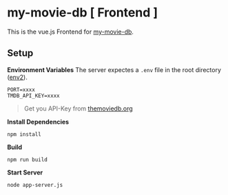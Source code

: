 my-movie-db [ Frontend ]
=======================

This is the vue.js Frontend for [my-movie-db](http://kael.kaus.uberspace.de/my-movie-db/app/).

Setup
-----

**Environment Variables**
The server expectes a `.env` file in the root directory ([env2](https://github.com/dwyl/env2)).

    PORT=xxxx
    TMDB_API_KEY=xxxx

>Get you API-Key from [themoviedb.org](https://www.themoviedb.org/documentation/api)

**Install Dependencies**

    npm install

**Build**

    npm run build

**Start Server**

    node app-server.js
